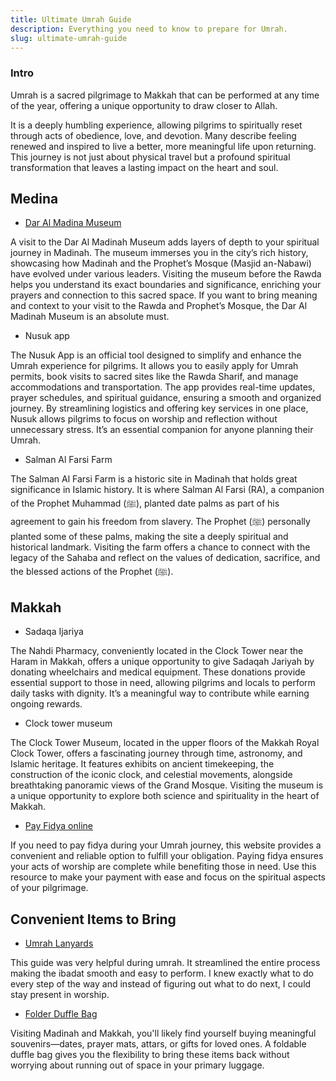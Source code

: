 ```yaml
---
title: Ultimate Umrah Guide
description: Everything you need to know to prepare for Umrah.
slug: ultimate-umrah-guide
---
```


### Intro

Umrah is a sacred pilgrimage to Makkah that can be performed at any time of the year, offering a unique opportunity to draw closer to Allah.

It is a deeply humbling experience, allowing pilgrims to spiritually reset through acts of obedience, love, and devotion. Many describe feeling renewed and inspired to live a better, more meaningful life upon returning. This journey is not just about physical travel but a profound spiritual transformation that leaves a lasting impact on the heart and soul.

## Medina

- [Dar Al Madina Museum](https://madainproject.com/dar_al_madinah_museum)

A visit to the Dar Al Madinah Museum adds layers of depth to your spiritual journey in Madinah. The museum immerses you in the city’s rich history, showcasing how Madinah and the Prophet’s Mosque (Masjid an-Nabawi) have evolved under various leaders. Visiting the museum before the Rawda helps you understand its exact boundaries and significance, enriching your prayers and connection to this sacred space. If you want to bring meaning and context to your visit to the Rawda and Prophet’s Mosque, the Dar Al Madinah Museum is an absolute must.

- Nusuk app

The Nusuk App is an official tool designed to simplify and enhance the Umrah experience for pilgrims. It allows you to easily apply for Umrah permits, book visits to sacred sites like the Rawda Sharif, and manage accommodations and transportation. The app provides real-time updates, prayer schedules, and spiritual guidance, ensuring a smooth and organized journey. By streamlining logistics and offering key services in one place, Nusuk allows pilgrims to focus on worship and reflection without unnecessary stress. It’s an essential companion for anyone planning their Umrah.

- Salman Al Farsi Farm

The Salman Al Farsi Farm is a historic site in Madinah that holds great significance in Islamic history. It is where Salman Al Farsi (RA), a companion of the Prophet Muhammad (ﷺ), planted date palms as part of his agreement to gain his freedom from slavery. The Prophet (ﷺ) personally planted some of these palms, making the site a deeply spiritual and historical landmark. Visiting the farm offers a chance to connect with the legacy of the Sahaba and reflect on the values of dedication, sacrifice, and the blessed actions of the Prophet (ﷺ).

## Makkah

- Sadaqa Ijariya

The Nahdi Pharmacy, conveniently located in the Clock Tower near the Haram in Makkah, offers a unique opportunity to give Sadaqah Jariyah by donating wheelchairs and medical equipment. These donations provide essential support to those in need, allowing pilgrims and locals to perform daily tasks with dignity. It’s a meaningful way to contribute while earning ongoing rewards.

- Clock tower museum

The Clock Tower Museum, located in the upper floors of the Makkah Royal Clock Tower, offers a fascinating journey through time, astronomy, and Islamic heritage. It features exhibits on ancient timekeeping, the construction of the iconic clock, and celestial movements, alongside breathtaking panoramic views of the Grand Mosque. Visiting the museum is a unique opportunity to explore both science and spirituality in the heart of Makkah.

- [Pay Fidya online](https://www.adahi.org/en/pages/buyritual.aspx#/neworder)

If you need to pay fidya during your Umrah journey, this website provides a convenient and reliable option to fulfill your obligation. Paying fidya ensures your acts of worship are complete while benefiting those in need. Use this resource to make your payment with ease and focus on the spiritual aspects of your pilgrimage.

## Convenient Items to Bring

- [Umrah Lanyards](https://www.themuslimjournalcompany.com/product/labbaik-umrah-dua-cards-black-lanyard/)

This guide was very helpful during umrah. It streamlined the entire process making the ibadat smooth and easy to perform. I knew exactly what to do every step of the way and instead of figuring out what to do next, I could stay present in worship.

- [Folder Duffle Bag](https://www.amazon.com/Vomgomfom-Bag-Weekender-Compartment-Overnight-Waterproof/dp/B0986X2YBX/)

Visiting Madinah and Makkah, you'll likely find yourself buying meaningful souvenirs—dates, prayer mats, attars, or gifts for loved ones. A foldable duffle bag gives you the flexibility to bring these items back without worrying about running out of space in your primary luggage.
